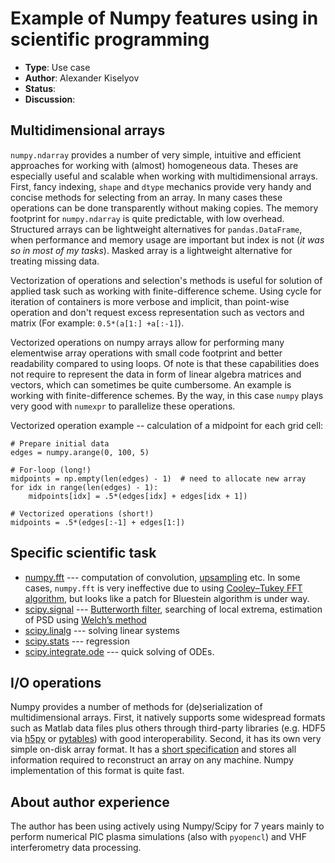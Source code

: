 # Example of Numpy features using in scientific programming

* **Type**: Use case
* **Author**: Alexander Kiselyov
* **Status**: 
* **Discussion**: [](None)

## Multidimensional arrays

`numpy.ndarray` provides a number of very simple, intuitive and efficient approaches for working with (almost) homogeneous data. Theses are especially useful and scalable when working with multidimensional arrays. First, fancy indexing, `shape` and `dtype` mechanics provide very handy and concise methods for selecting from an array. In many cases these operations can be done transparently without making copies. The memory footprint for `numpy.ndarray` is quite predictable, with low overhead. Structured arrays can be lightweight alternatives for `pandas.DataFrame`, when performance and memory usage are important but index is not (_it was so in most of my tasks_). Masked array is a lightweight alternative for treating missing data.

Vectorization of operations and selection's methods is useful for solution of applied task such as working with finite-difference scheme. Using cycle for iteration of containers is more verbose and implicit, than point-wise operation and don't request excess representation such as vectors and matrix (For example: `0.5*(a[1:] +a[:-1]`).

Vectorized operations on numpy arrays allow for performing many elementwise array operations with small code footprint and better readability compared to using loops. Of note is that these capabilities does not require to represent the data in form of linear algebra matrices and vectors, which can sometimes be quite cumbersome. An example is working with finite-difference schemes. By the way, in this case `numpy` plays very good with `numexpr` to parallelize these operations.

Vectorized operation example -- calculation of a midpoint for each grid cell:

```
# Prepare initial data
edges = numpy.arange(0, 100, 5)

# For-loop (long!)
midpoints = np.empty(len(edges) - 1)  # need to allocate new array
for idx in range(len(edges) - 1):
    midpoints[idx] = .5*(edges[idx] + edges[idx + 1])

# Vectorized operations (short!)
midpoints = .5*(edges[:-1] + edges[1:])
```

## Specific scientific task

* [numpy.fft](https://docs.scipy.org/doc/numpy-1.15.0/reference/routines.fft.html) --- computation of convolution, [upsampling](https://en.wikipedia.org/wiki/Upsampling) etc. In some cases, `numpy.fft` is very ineffective due to using [Cooley–Tukey FFT algorithm](https://en.wikipedia.org/wiki/Cooley%E2%80%93Tukey_FFT_algorithm), but looks like a patch for Bluestein algorithm is under way.
* [scipy.signal](https://docs.scipy.org/doc/scipy/reference/signal.html) --- [Butterworth filter](https://en.wikipedia.org/wiki/Butterworth_filter), searching of local extrema, estimation of PSD using [Welch’s method](https://docs.scipy.org/doc/scipy/reference/generated/scipy.signal.welch.html#r34b375daf612-1)
* [scipy.linalg](https://docs.scipy.org/doc/scipy/reference/tutorial/linalg.html) --- solving linear systems
* [scipy.stats](https://docs.scipy.org/doc/scipy/reference/tutorial/stats.html) --- regression
* [scipy.integrate.ode](https://docs.scipy.org/doc/scipy/reference/generated/scipy.integrate.ode.html) --- quick solving of ODEs.

## I/O operations

Numpy provides a number of methods for (de)serialization of multidimensional arrays. First, it natively supports some widespread formats such as Matlab data files plus others through third-party libraries (e.g. HDF5 via [h5py](https://www.h5py.org/) or [pytables](https://www.pytables.org/)) with good interoperability. Second, it has its own very simple on-disk array format. It has a [short specification](http://www.numpy.org/neps/nep-0001-npy-format.html) and stores all information required to reconstruct an array on any machine. Numpy implementation of this format is quite fast.

## About author experience

The author has been using actively using Numpy/Scipy for 7 years mainly to perform numerical PIC plasma simulations (also with `pyopencl`) and VHF interferometry data processing.
